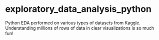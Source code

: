 # exploratory_data_analysis_python
Python EDA performed on various types of datasets from Kaggle.
Understanding millions of rows of data in clear visualizations is so much fun!
